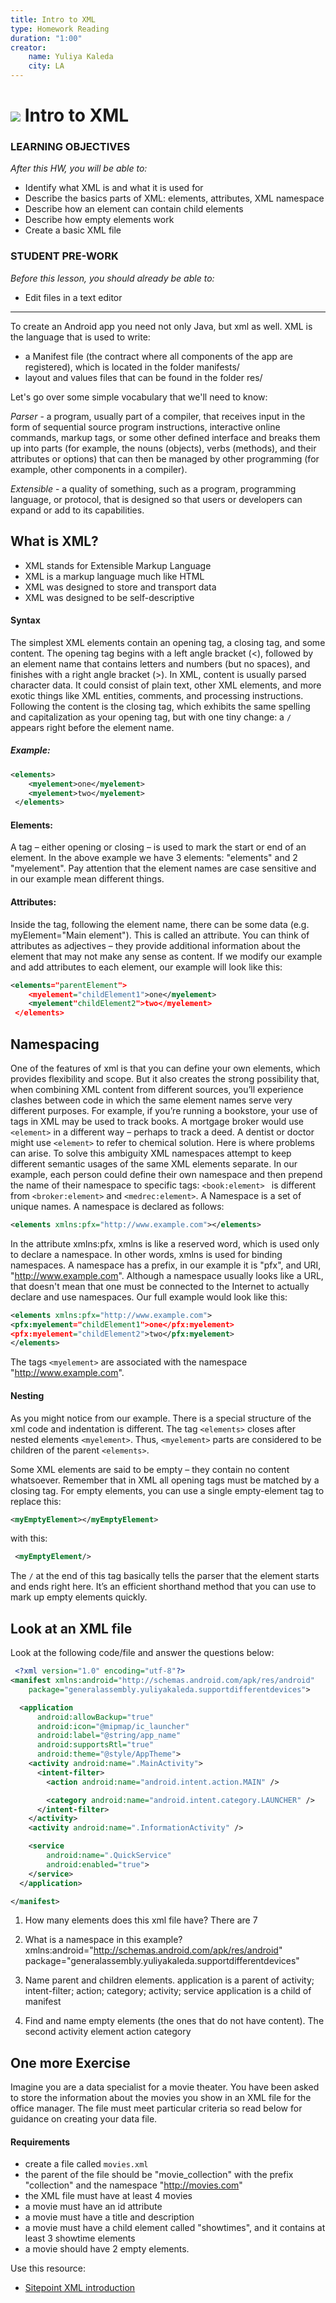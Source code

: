 ```yaml
---
title: Intro to XML
type: Homework Reading
duration: "1:00"
creator:
    name: Yuliya Kaleda
    city: LA
---
```

# ![](https://ga-dash.s3.amazonaws.com/production/assets/logo-9f88ae6c9c3871690e33280fcf557f33.png) Intro to XML

### LEARNING OBJECTIVES
*After this HW, you will be able to:*
- Identify what XML is and what it is used for
- Describe the basics parts of XML: elements, attributes, XML namespace
- Describe how an element can contain child elements
- Describe how empty elements work
- Create a basic XML file

### STUDENT PRE-WORK
*Before this lesson, you should already be able to:*
- Edit files in a text editor


---

To create an Android app you need not only Java, but xml as well. XML is the language that is used to write:

* a Manifest file (the contract where all components of the app are registered), which is located in the folder manifests/
* layout and values files that can be found in the folder res/

Let's go over some simple vocabulary that we'll need to know:

*Parser* - a program, usually part of a compiler, that receives input in the form of sequential source program instructions, interactive online commands, markup tags, or some other defined interface and breaks them up into parts (for example, the nouns (objects), verbs (methods), and their attributes or options) that can then be managed by other programming (for example, other components in a compiler).

*Extensible* - a quality of something, such as a program, programming language, or protocol, that is designed so that users or developers can expand or add to its capabilities.

## What is XML?

* XML stands for Extensible Markup Language
* XML is a markup language much like HTML
* XML was designed to store and transport data
* XML was designed to be self-descriptive

#### Syntax

The simplest XML elements contain an opening tag, a closing tag, and some content. The opening tag begins with a left angle bracket (<),
followed by an element name that contains letters and numbers (but no spaces), and finishes with a right angle bracket (>). In XML,
content is usually parsed character data. It could consist of plain text, other XML elements, and more exotic things like XML entities,
comments, and processing instructions. Following the content is the closing tag, which exhibits the same
spelling and capitalization as your opening tag, but with one tiny change: a `/` appears right before the element name.

##### Example:

```xml
<elements>
    <myelement>one</myelement>
    <myelement>two</myelement>
 </elements>
 ```

#### Elements:

A tag – either opening or closing – is used to mark the start or end of an element. In the above example we have 3 elements: "elements" and 2 "myelement". Pay attention that the element names are case sensitive and in our example mean different things.

#### Attributes:

Inside the tag, following the element name, there can be some data (e.g. myElement="Main element"). This is called an attribute.
You can think of attributes as adjectives – they provide additional information about the element that may not make any sense as content.
If we modify our example and add attributes to each element, our example will look like this:

```xml
<elements="parentElement">
    <myelement="childElement1">one</myelement>
    <myelement"childElement2">two</myelement>
 </elements>
 ```

## Namespacing

 One of the features of xml is that you can define your own elements, which provides flexibility and scope. But it also creates the strong possibility that, when combining XML content from different sources, you’ll experience clashes between code in which the same element names serve very different purposes. For example, if you’re running a bookstore, your use of <element> tags in XML may be used to track books. A mortgage broker would use ```<element>``` in a different way – perhaps to track a deed. A dentist or doctor might use ```<element>``` to refer to chemical solution. Here is where problems can arise. To solve this ambiguity XML namespaces attempt to keep different semantic usages of the same XML elements separate. In our example, each person could define their own namespace and then prepend the name of their namespace to specific tags:  ```<book:element> ``` is different from ```<broker:element>``` and ```<medrec:element>```. A Namespace is a set of unique names. A namespace is declared as follows:

 ```xml
<elements xmlns:pfx="http://www.example.com"></elements>
 ```

In the attribute xmlns:pfx, xmlns is like a reserved word, which is used only to declare a namespace. In other words, xmlns is used for binding namespaces. A namespace has a prefix, in our example it is "pfx", and URI, "http://www.example.com". Although a namespace usually looks like a URL, that doesn't mean that one must be connected to the Internet to actually declare and use namespaces. Our full example would look like this:

 ```xml
<elements xmlns:pfx="http://www.example.com">
 <pfx:myelement="childElement1">one</pfx:myelement>
 <pfx:myelement="childElement2">two</pfx:myelement>
</elements>
 ```
The tags ```<myelement>``` are associated with the namespace "http://www.example.com".

#### Nesting

As you might notice from our example. There is a special structure of the xml code and indentation is different. The tag ```<elements>``` closes after nested elements ```<myelement>```. Thus, ```<myelement>``` parts are considered to be children of the parent ```<elements>```.

Some XML elements are said to be empty – they contain no content whatsoever. Remember that in XML all opening tags must be matched by a closing tag. For empty elements, you can use a single empty-element tag to replace this:

 ```xml
<myEmptyElement></myEmptyElement>
 ```

 with this:

```xml
 <myEmptyElement/>
 ```
The `/` at the end of this tag basically tells the parser that the element starts and ends right here. It’s an efficient shorthand method that you can use to mark up empty elements quickly.



## Look at an XML file

Look at the following code/file and answer the questions below:  

```xml
 <?xml version="1.0" encoding="utf-8"?>
<manifest xmlns:android="http://schemas.android.com/apk/res/android"
    package="generalassembly.yuliyakaleda.supportdifferentdevices">

  <application
      android:allowBackup="true"
      android:icon="@mipmap/ic_launcher"
      android:label="@string/app_name"
      android:supportsRtl="true"
      android:theme="@style/AppTheme">
    <activity android:name=".MainActivity">
      <intent-filter>
        <action android:name="android.intent.action.MAIN" />

        <category android:name="android.intent.category.LAUNCHER" />
      </intent-filter>
    </activity>
    <activity android:name=".InformationActivity" />

    <service
        android:name=".QuickService"
        android:enabled="true">
    </service>
  </application>

</manifest>
```

 1. How many elements does this xml file have?
     There are 7 

 2. What is a namespace in this example?
    xmlns:android="http://schemas.android.com/apk/res/android"
    package="generalassembly.yuliyakaleda.supportdifferentdevices"

 3. Name parent and children elements.
    application is a parent of activity; intent-filter; action; category; activity; service
    application is a child of manifest

 4. Find and name empty elements (the ones that do not have content).
    The second activity element
    action
    category

 ## One more Exercise

 Imagine you are a data specialist for a movie theater. You have been asked to store the information about the movies you show in an XML file for the office manager. The file must meet particular criteria so read below for guidance on creating your data file.   

 #### Requirements  
 - create a file called `movies.xml`
 - the parent of the file should be "movie_collection" with the prefix "collection" and the namespace "http://movies.com"
 - the XML file must have at least 4 movies
 - a movie must have an id attribute
 - a movie must have a title and description
 - a movie must have a child element called "showtimes", and it contains at least 3 showtime elements
 - a movie should have 2 empty elements.  

Use this resource:
 - [Sitepoint XML introduction](http://www.sitepoint.com/really-good-introduction-xml/)
